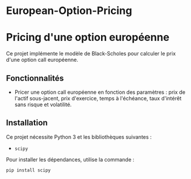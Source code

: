 # European-Option-Pricing

# Pricing d'une option européenne

Ce projet implémente le modèle de Black-Scholes pour calculer le prix d'une option call européenne.

## Fonctionnalités

- Pricer une option call européenne en fonction des paramètres : prix de l'actif sous-jacent, prix d'exercice, temps à l'échéance, taux d'intérêt sans risque et volatilité.

## Installation

Ce projet nécessite Python 3 et les bibliothèques suivantes :
- `scipy`

Pour installer les dépendances, utilise la commande :

```bash
pip install scipy
